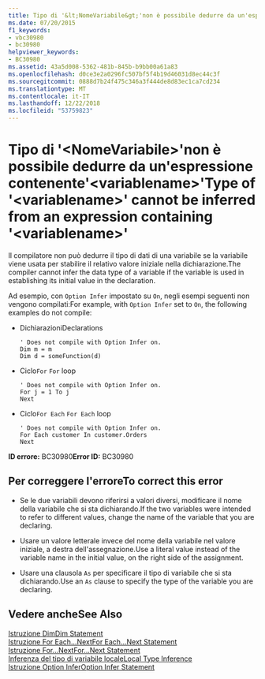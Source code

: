 ```yaml
---
title: Tipo di '&lt;NomeVariabile&gt;'non è possibile dedurre da un'espressione contenente'&lt;variablename&gt;'
ms.date: 07/20/2015
f1_keywords:
- vbc30980
- bc30980
helpviewer_keywords:
- BC30980
ms.assetid: 43a5d008-5362-481b-845b-b9bb00a61a83
ms.openlocfilehash: d0ce3e2a0296fc507bf5f4b19d46031d8ec44c3f
ms.sourcegitcommit: 0888d7b24f475c346a3f444de8d83ec1ca7cd234
ms.translationtype: MT
ms.contentlocale: it-IT
ms.lasthandoff: 12/22/2018
ms.locfileid: "53759823"
---
```

# <a name="type-of-ltvariablenamegt-cannot-be-inferred-from-an-expression-containing-ltvariablenamegt"></a><span data-ttu-id="fe02e-102">Tipo di '&lt;NomeVariabile&gt;'non è possibile dedurre da un'espressione contenente'&lt;variablename&gt;'</span><span class="sxs-lookup"><span data-stu-id="fe02e-102">Type of '&lt;variablename&gt;' cannot be inferred from an expression containing '&lt;variablename&gt;'</span></span>
<span data-ttu-id="fe02e-103">Il compilatore non può dedurre il tipo di dati di una variabile se la variabile viene usata per stabilire il relativo valore iniziale nella dichiarazione.</span><span class="sxs-lookup"><span data-stu-id="fe02e-103">The compiler cannot infer the data type of a variable if the variable is used in establishing its initial value in the declaration.</span></span>  
  
 <span data-ttu-id="fe02e-104">Ad esempio, con `Option Infer` impostato su `On`, negli esempi seguenti non vengono compilati:</span><span class="sxs-lookup"><span data-stu-id="fe02e-104">For example, with `Option Infer` set to `On`, the following examples do not compile:</span></span>  
  
-   <span data-ttu-id="fe02e-105">Dichiarazioni</span><span class="sxs-lookup"><span data-stu-id="fe02e-105">Declarations</span></span>  
  
    ```  
    ' Does not compile with Option Infer on.  
    Dim m = m  
    Dim d = someFunction(d)  
    ```  
  
-   <span data-ttu-id="fe02e-106">Ciclo`For` </span><span class="sxs-lookup"><span data-stu-id="fe02e-106">`For` loop</span></span>  
  
    ```  
    ' Does not compile with Option Infer on.  
    For j = 1 To j  
    Next  
    ```  
  
-   <span data-ttu-id="fe02e-107">Ciclo`For Each` </span><span class="sxs-lookup"><span data-stu-id="fe02e-107">`For Each` loop</span></span>  
  
    ```  
    ' Does not compile with Option Infer on.  
    For Each customer In customer.Orders  
    Next  
    ```  
  
 <span data-ttu-id="fe02e-108">**ID errore:** BC30980</span><span class="sxs-lookup"><span data-stu-id="fe02e-108">**Error ID:** BC30980</span></span>  
  
## <a name="to-correct-this-error"></a><span data-ttu-id="fe02e-109">Per correggere l'errore</span><span class="sxs-lookup"><span data-stu-id="fe02e-109">To correct this error</span></span>  
  
-   <span data-ttu-id="fe02e-110">Se le due variabili devono riferirsi a valori diversi, modificare il nome della variabile che si sta dichiarando.</span><span class="sxs-lookup"><span data-stu-id="fe02e-110">If the two variables were intended to refer to different values, change the name of the variable that you are declaring.</span></span>  
  
-   <span data-ttu-id="fe02e-111">Usare un valore letterale invece del nome della variabile nel valore iniziale, a destra dell'assegnazione.</span><span class="sxs-lookup"><span data-stu-id="fe02e-111">Use a literal value instead of the variable name in the initial value, on the right side of the assignment.</span></span>  
  
-   <span data-ttu-id="fe02e-112">Usare una clausola `As` per specificare il tipo di variabile che si sta dichiarando.</span><span class="sxs-lookup"><span data-stu-id="fe02e-112">Use an `As` clause to specify the type of the variable you are declaring.</span></span>  
  
## <a name="see-also"></a><span data-ttu-id="fe02e-113">Vedere anche</span><span class="sxs-lookup"><span data-stu-id="fe02e-113">See Also</span></span>  
 [<span data-ttu-id="fe02e-114">Istruzione Dim</span><span class="sxs-lookup"><span data-stu-id="fe02e-114">Dim Statement</span></span>](../../visual-basic/language-reference/statements/dim-statement.md)  
 [<span data-ttu-id="fe02e-115">Istruzione For Each...Next</span><span class="sxs-lookup"><span data-stu-id="fe02e-115">For Each...Next Statement</span></span>](../../visual-basic/language-reference/statements/for-each-next-statement.md)  
 [<span data-ttu-id="fe02e-116">Istruzione For...Next</span><span class="sxs-lookup"><span data-stu-id="fe02e-116">For...Next Statement</span></span>](../../visual-basic/language-reference/statements/for-next-statement.md)  
 [<span data-ttu-id="fe02e-117">Inferenza del tipo di variabile locale</span><span class="sxs-lookup"><span data-stu-id="fe02e-117">Local Type Inference</span></span>](../../visual-basic/programming-guide/language-features/variables/local-type-inference.md)  
 [<span data-ttu-id="fe02e-118">Istruzione Option Infer</span><span class="sxs-lookup"><span data-stu-id="fe02e-118">Option Infer Statement</span></span>](../../visual-basic/language-reference/statements/option-infer-statement.md)
